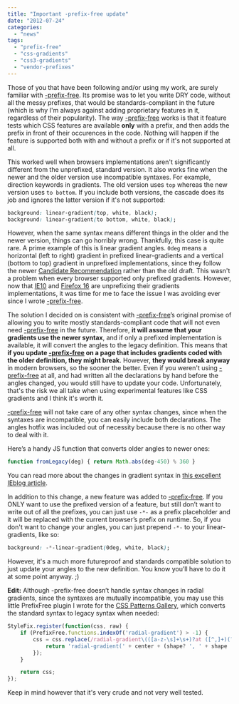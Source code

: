 ```yaml
---
title: "Important -prefix-free update"
date: "2012-07-24"
categories: 
  - "news"
tags: 
  - "prefix-free"
  - "css-gradients"
  - "css3-gradients"
  - "vendor-prefixes"
---
```


Those of you that have been following and/or using my work, are surely familiar with [\-prefix-free](http://leaverou.github.com/prefixfree/). Its promise was to let you write DRY code, without all the messy prefixes, that would be standards-compliant in the future (which is why I'm always against adding proprietary features in it, regardless of their popularity). The way [\-prefix-free](http://leaverou.github.com/prefixfree/) works is that it feature tests which CSS features are available **only** with a prefix, and then adds the prefix in front of their occurences in the code. Nothing will happen if the feature is supported both with and without a prefix or if it's not supported at all.

This worked well when browsers implementations aren't significantly different from the unprefixed, standard version. It also works fine when the newer and the older version use incompatible syntaxes. For example, direction keywords in gradients. The old version uses `top` whereas the new version uses `to bottom`. If you include both versions, the cascade does its job and ignores the latter version if it's not supported:

```css
background: linear-gradient(top, white, black);
background: linear-gradient(to bottom, white, black);
```

However, when the same syntax means different things in the older and the newer version, things can go horribly wrong. Thankfully, this case is quite rare. A prime example of this is linear gradient angles. `0deg` means a horizontal (left to right) gradient in prefixed linear-gradients and a vertical (bottom to top) gradient in unprefixed implementations, since they follow the newer [Candidate Recommendation](http://www.w3.org/TR/css3-images/) rather than the old draft. This wasn't a problem when every browser supported only prefixed gradients. However, now that [IE10](http://blogs.msdn.com/b/ie/archive/2012/06/25/unprefixed-css3-gradients-in-ie10.aspx) and [Firefox 16](http://hacks.mozilla.org/2012/07/aurora-16-is-out/) are unprefixing their gradients implementations, it was time for me to face the issue I was avoiding ever since I wrote [\-prefix-free](http://leaverou.github.com/prefixfree/).

The solution I decided on is consistent with [\-prefix-free](http://leaverou.github.com/prefixfree/)’s original promise of allowing you to write mostly standards-compliant code that will not even need [\-prefix-free](http://leaverou.github.com/prefixfree/) in the future. Therefore, **it will assume that your gradients use the newer syntax**, and if only a prefixed implementation is available, it will convert the angles to the legacy definition. This means that **if you update [\-prefix-free](http://leaverou.github.com/prefixfree/) on a page that includes gradients coded with the older definition, they might break**. However, **they would break anyway** in modern browsers, so the sooner the better. Even if you weren't using [\-prefix-free](http://leaverou.github.com/prefixfree/) at all, and had written all the declarations by hand before the angles changed, you would still have to update your code. Unfortunately, that's the risk we all take when using experimental features like CSS gradients and I think it's worth it.

[\-prefix-free](http://leaverou.github.com/prefixfree/) will not take care of any other syntax changes, since when the syntaxes are incompatible, you can easily include both declarations. The angles hotfix was included out of necessity because there is no other way to deal with it.

Here’s a handy JS function that converts older angles to newer ones:

```javascript
function fromLegacy(deg) { return Math.abs(deg-450) % 360 }
```

You can read more about the changes in gradient syntax in [this excellent IEblog article](http://blogs.msdn.com/b/ie/archive/2012/06/25/unprefixed-css3-gradients-in-ie10.aspx).

In addition to this change, a new feature was added to [\-prefix-free](http://leaverou.github.com/prefixfree/). If you ONLY want to use the prefixed version of a feature, but still don’t want to write out of all the prefixes, you can just use `-*-` as a prefix placeholder and it will be replaced with the current browser’s prefix on runtime. So, if you don't want to change your angles, you can just prepend `-*-` to your linear-gradients, like so:

```css
background: -*-linear-gradient(0deg, white, black);
```

However, it's a much more futureproof and standards compatible solution to just update your angles to the new definition. You know you’ll have to do it at some point anyway. ;)

**Edit:** Although -prefix-free doesn’t handle syntax changes in radial gradients, since the syntaxes are mutually incompatible, you may use this little PrefixFree plugin I wrote for the [CSS Patterns Gallery](http://lea.verou.me/css3patterns/), which converts the standard syntax to legacy syntax when needed:

```javascript
StyleFix.register(function(css, raw) {
	if (PrefixFree.functions.indexOf('radial-gradient') > -1) {
		css = css.replace(/radial-gradient\(([a-z-\s]+\s+)?at ([^,]+)(?=,)/g, function($0, shape, center){
			return 'radial-gradient(' + center + (shape? ', ' + shape : '');
		});
	}

	return css;
});
```

Keep in mind however that it's very crude and not very well tested.
